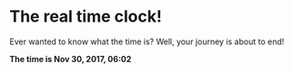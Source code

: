 # The real time clock!

Ever wanted to know what the time is? Well, your journey is about to end!

**The time is Nov 30, 2017, 06:02**